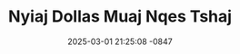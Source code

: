 ---
layout: movie-video-data
date: 2025-03-01 21:25:08 -0847
categories: movie

# Site Attributes
title: "Nyiaj Dollas Muaj Nqes Tshaj"
permalink: "/movie/Nyiaj_Dollas_Muaj_Nqes_Tshaj"

# Movie Attributes
synopsis: ""
producer: "Nag Tshia Entertainment"
director: ""
writer: ""
video_link: "https://youtu.be/EZca1bjzmKg?si=ep-oXdJhOu_x0kOU"
genre: "Drama Comedy"
year: "2008"
release_type: "DVD"
storage: "Center for Hmong Studies"
thumbnail: "/assets/images/movie_thumbnails/Nyiaj Dollas Muaj Nqes Tshaj.jpeg"
publishing_company: "P Nyuam Y Movie"

# Sequels + Parts
base_movie: ""
total_parts: 
sequel: ""

# Movie Cast
cast:
- name: "Nus Xyooj"
- name: "Cua Yaj"
---